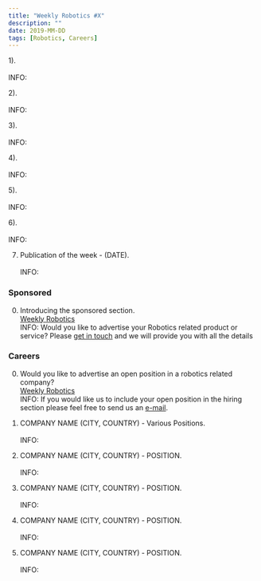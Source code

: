 ```yaml
---
title: "Weekly Robotics #X"
description: ""
date: 2019-MM-DD
tags: [Robotics, Careers]
---
```


1).
<br>[]()<br>
INFO:

2).
<br>[]()<br>
INFO:

3).
<br>[]()<br>
INFO:

4).
<br>[]()<br>
INFO:

5).
<br>[]()<br>
INFO:

6).
<br>[]()<br>
INFO:

7) Publication of the week - (DATE).
<br>[]()<br>
INFO:

### Sponsored

0) Introducing the sponsored section.
<br>[Weekly Robotics](https://weeklyrobotics.com/About)<br>
INFO: Would you like to advertise your Robotics related product or service? Please [get in touch](mailto:contact@weeklyrobotics.com) and we will provide you with all the details


### Careers

0) Would you like to advertise an open position in a robotics related company?
<br>[Weekly Robotics](https://weeklyrobotics.com/About)<br>
INFO: If you would like us to include your open position in the hiring section please feel free to send us an [e-mail](mailto:careers@weeklyrobotics.com).

1) COMPANY NAME (CITY, COUNTRY) - Various Positions.
<br>[]()<br>
INFO:

2) COMPANY NAME (CITY, COUNTRY) - POSITION.
<br>[]()<br>
INFO:

3) COMPANY NAME (CITY, COUNTRY) - POSITION.
<br>[]()<br>
INFO:

4) COMPANY NAME (CITY, COUNTRY) - POSITION.
<br>[]()<br>
INFO:

5) COMPANY NAME (CITY, COUNTRY) - POSITION.
<br>[]()<br>
INFO:

